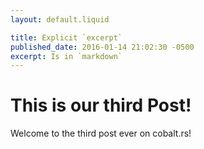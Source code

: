 ```yaml
---
layout: default.liquid

title: Explicit `excerpt`
published_date: 2016-01-14 21:02:30 -0500
excerpt: Is in `markdown`
---
```


# This is our third Post!

Welcome to the third post ever on cobalt.rs!
